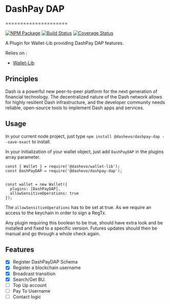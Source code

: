 # DashPay DAP
=====================

[![NPM Package](https://img.shields.io/npm/v/@dashevo/dashpay-dap.svg?style=flat-square)](https://www.npmjs.org/package/@dashevo/dashpay-dap)
[![Build Status](https://img.shields.io/travis/dashevo/dashpay-dap.svg?branch=master&style=flat-square)](https://travis-ci.org/dashevo/dashpay-dap)
[![Coverage Status](https://img.shields.io/coveralls/dashevo/dashpay-dap.svg?style=flat-square)](https://coveralls.io/github/dashevo/dashpay-dap?branch=master)

A Plugin for Wallet-Lib providing DashPay DAP features.

Relies on :
- [Wallet-Lib](https://github.com/dashevo/wallet-lib)

## Principles

Dash is a powerful new peer-to-peer platform for the next generation of financial technology. The decentralized nature of the Dash network allows for highly resilient Dash infrastructure, and the developer community needs reliable, open-source tools to implement Dash apps and services.

## Usage

In your current node project, just type `npm install @dashevo/dashpay-dap --save-exact` to install.

In your initialization of your wallet object, just add `DashPayDAP` in the plugins array parameter.

```
const { Wallet } = require('@dashevo/wallet-lib');
const DashPayDAP = require('@dashevo/dashpay-dap');


const wallet = new Wallet({
  plugins: [DashPayDAP],
  allowSensitiveOperations: true
});
```

The `allowSensitiveOperations` has to be set at true. As we require an access to
the keychain in order to sign a RegTx.

Any plugin requiring this boolean to be true, should have extra look and be installed and fixed to a specific version.
Futures updates should then be manual and go through a whole check again.

## Features

- [X] Register DashPayDAP Schema
- [X] Register a blockchain username
- [X] Broadcast transition
- [X] Search/Get BU.
- [ ] Top Up account
- [ ] Pay To Username
- [ ] Contact logic